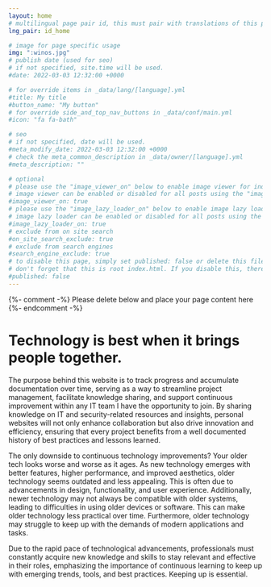 ```yaml
---
layout: home
# multilingual page pair id, this must pair with translations of this page. (This name must be unique)
lng_pair: id_home

# image for page specific usage
img: ":winos.jpg"
# publish date (used for seo)
# if not specified, site.time will be used.
#date: 2022-03-03 12:32:00 +0000

# for override items in _data/lang/[language].yml
#title: My title
#button_name: "My button"
# for override side_and_top_nav_buttons in _data/conf/main.yml
#icon: "fa fa-bath"

# seo
# if not specified, date will be used.
#meta_modify_date: 2022-03-03 12:32:00 +0000
# check the meta_common_description in _data/owner/[language].yml
#meta_description: ""

# optional
# please use the "image_viewer_on" below to enable image viewer for individual pages or posts (_posts/ or [language]/_posts folders).
# image viewer can be enabled or disabled for all posts using the "image_viewer_posts: true" setting in _data/conf/main.yml.
#image_viewer_on: true
# please use the "image_lazy_loader_on" below to enable image lazy loader for individual pages or posts (_posts/ or [language]/_posts folders).
# image lazy loader can be enabled or disabled for all posts using the "image_lazy_loader_posts: true" setting in _data/conf/main.yml.
#image_lazy_loader_on: true
# exclude from on site search
#on_site_search_exclude: true
# exclude from search engines
#search_engine_exclude: true
# to disable this page, simply set published: false or delete this file
# don't forget that this is root index.html. If you disable this, there will be no index.html page to open
#published: false
---
```


{%- comment -%} Please delete below and place your page content here {%- endcomment -%}

# Technology is best when it brings people together.

The purpose behind this website is to track progress and accumulate documentation over time, serving as a way to streamline project management, facilitate knowledge sharing, and support continuous improvement within any IT team I have the opportunity to join. By sharing knowledge on IT and security-related resources and insights, personal websites will not only enhance collaboration but also drive innovation and efficiency, ensuring that every project benefits from a well documented history of best practices and lessons learned.

The only downside to continuous technology improvements? Your older tech looks worse and worse as it ages. As new technology emerges with better features, higher performance, and improved aesthetics, older technology seems outdated and less appealing. This is often due to advancements in design, functionality, and user experience. Additionally, newer technology may not always be compatible with older systems, leading to difficulties in using older devices or software. This can make older technology less practical over time. Furthermore, older technology may struggle to keep up with the demands of modern applications and tasks.

Due to the rapid pace of technological advancements, professionals must constantly acquire new knowledge and skills to stay relevant and effective in their roles, emphasizing the importance of continuous learning to keep up with emerging trends, tools, and best practices. Keeping up is essential.  

